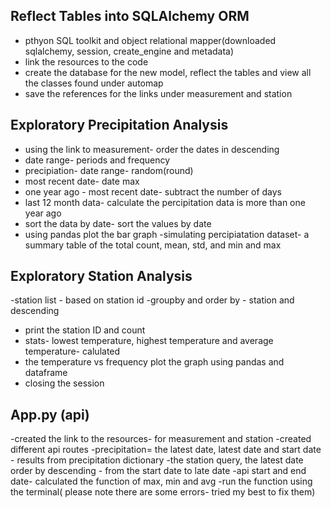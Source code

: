 ## Reflect Tables into SQLAlchemy ORM 
- pthyon SQL toolkit and object relational mapper(downloaded sqlalchemy, session, create_engine and metadata)
- link the resources to the code
- create the database for the new model, reflect the tables and view all the classes found under automap
- save the references for the links under measurement and station
## Exploratory Precipitation Analysis 
- using the link to measurement- order the dates in descending
- date range- periods and frequency
- precipiation- date range- random(round)
- most recent date- date max
- one year ago - most recent date- subtract the number of days
- last 12 month data- calculate the percipitation data is more than one year ago
- sort the data by date- sort the values by date
- using pandas plot the bar graph
-simulating percipiatation dataset- a summary table of the total count, mean, std, and min and max
## Exploratory Station Analysis 
-station list - based on station id 
-groupby and order by - station and descending 
- print the station ID and count
- stats- lowest temperature, highest temperature and average temperature- calulated
- the temperature vs frequency plot the graph using pandas and dataframe
- closing the session

## App.py (api) 
-created the link to the resources- for measurement and station 
-created different api routes 
-precipitation= the latest date, latest date and start date - results from precipitation dictionary 
-the station query, the latest date order by descending - from the start date to late date 
-api start and end date- calculated the function of max, min and avg 
-run the function using the terminal( please note there are some errors- tried my best to fix them) 
  

  
   
